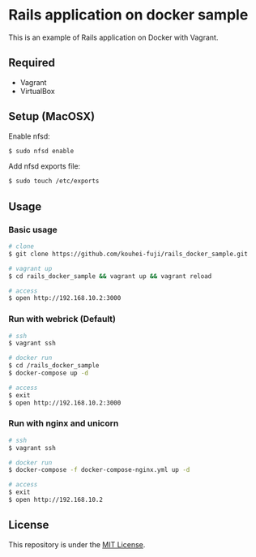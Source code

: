 # Rails application on docker sample

This is an example of Rails application on Docker with Vagrant.

## Required

- Vagrant
- VirtualBox

## Setup (MacOSX)

Enable nfsd:

```bash
$ sudo nfsd enable
```

Add nfsd exports file:

```bash
$ sudo touch /etc/exports
```

## Usage

### Basic usage

```bash
# clone
$ git clone https://github.com/kouhei-fuji/rails_docker_sample.git

# vagrant up
$ cd rails_docker_sample && vagrant up && vagrant reload

# access
$ open http://192.168.10.2:3000
```

### Run with webrick (Default)

```bash
# ssh
$ vagrant ssh

# docker run
$ cd /rails_docker_sample
$ docker-compose up -d

# access
$ exit
$ open http://192.168.10.2:3000
```

### Run with nginx and unicorn

```bash
# ssh
$ vagrant ssh

# docker run
$ docker-compose -f docker-compose-nginx.yml up -d

# access
$ exit
$ open http://192.168.10.2
```

## License

This repository is under the [MIT License](https://opensource.org/licenses/MIT).
